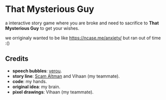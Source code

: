 # That Mysterious Guy

a interactive story game where you are broke and need to sacrifice to **That Mysterious Guy** to get your wishes.

we orriginaly wanted to be like https://ncase.me/anxiety/ but ran out of time :()

## Credits

- **speech bubbles**: [verou](https://projects.verou.me/bubbly/).
- **story line**: [Scam Altman](https://chatgpt.com/) and Vihaan (my teammate).
- **code**: my hands.
- **original idea**: my brain.
- **pixel drawings**: Vihaan (my teammate).